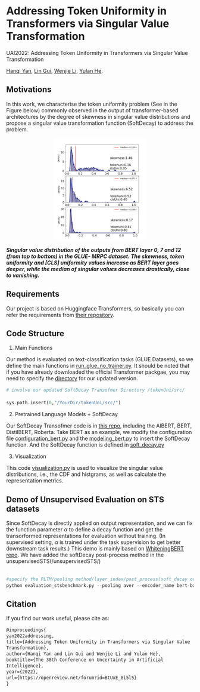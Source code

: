 # Addressing Token Uniformity in Transformers via Singular Value Transformation
UAI2022: Addressing Token Uniformity in Transformers via Singular Value Transformation 

[Hanqi Yan](https://warwick.ac.uk/fac/sci/dcs/people/u2048587/), [Lin Gui](https://warwick.ac.uk/fac/sci/dcs/people/lin_gui/), [Wenjie Li](https://www4.comp.polyu.edu.hk/~cswjli/), [Yulan He](https://warwick.ac.uk/fac/sci/dcs/people/yulan_he/).

## Motivations
In this work, we characterise the token uniformity problem (See in the Figure below) commonly observed in the output of transformer-based architectures by the degree of skewness in singular value distributions and propose a singular value transformation function (SoftDecay) to address the problem.
<p align="center">
<img src="intro_pic.png"  width="250" align="center" >
</p>
<h5> Singular value distribution of the outputs from
BERT layer 0, 7 and 12 (from top to bottom) in the GLUE-
MRPC dataset. The skewness, token uniformity and [CLS] uniformity values increase as BERT
layer goes deeper, while the median of singular values decreases drastically, close to vanishing. 
</h5>

## Requirements

Our project is based on Huggingface Transformers, so basically you can refer the requirements from [their repository](https://github.com/huggingface/transformers). 

## Code Structure

1. Main Functions

Our method is evaluated on text-classification tasks (GLUE Datasets), so we define the main functions in [run_glue_no_trainer.py](/examples/pytorch/text-classification). It should be noted that if you have already downloaded the official Transformer packgae, you may need to specify the [directory](/src/) for our updated version.

```python
# involve our updated SoftDecay Transofmer Directory /tokenUni/src/

sys.path.insert(0,"/YourDir/tokenUni/src/")
```

2. Pretrained Language Models + SoftDecay

Our SoftDecay Transofmer code is in [this repo](/src/transformers/models/), including the AlBERT, BERT, DistilBERT, Roberta. Take BERT as an example, we modify the configuration file [configuration_bert.py](/src/transformers/models/bert/configuration_bert.py) and the [modeling_bert.py](/src/transformers/models/bert/modeling_bert.py) to insert the SoftDecay function. And the SoftDecay function is defined in [soft_decay.py](/src/transformers/models/soft_decay.py)

3. Visualization

This code [visualization.py](tokenUni/src/transformers/models/visualization.py) is used to visualize the singular value distributions, i.e., the CDF and histgrams, as well as calculate the representation metrics. 


## Demo of Unsupervised Evaluation on STS datasets

Since SoftDecay is directly applied on output representation, and we can fix the function parameter $\alpha$ to define a decay function and get the transorformed representations for evaluation without training. (In supervised setting, $\alpha$ is trained under the task supervision to get better downstream task results.) This demo is mainly based on [WhiteningBERT repo](https://github.com/Jun-jie-Huang/WhiteningBERT). We have added the softDecay post-process method in the unsupervisedSTS(/unsupervisedSTS/)

```python

#specify the PLTM/pooling method/layer_index/post_process(soft_decay or whitening)
python evaluation_stsbenchmark.py --pooling aver --encoder_name bert-base-cased --last2avg --post_process soft_decay
```

## Citation

If you find our work useful, please cite as:

```
@inproceedings{
yan2022addressing,
title={Addressing Token Uniformity in Transformers via Singular Value Transformation},
author={Hanqi Yan and Lin Gui and Wenjie Li and Yulan He},
booktitle={The 38th Conference on Uncertainty in Artificial Intelligence},
year={2022},
url={https://openreview.net/forum?id=BtUxE_8i5l5}
}
```

